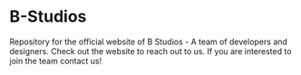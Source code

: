 # B-Studios
Repository for the official website of B Studios - A team of developers and designers.
Check out the website to reach out to us. If you are interested to join the team contact us!
